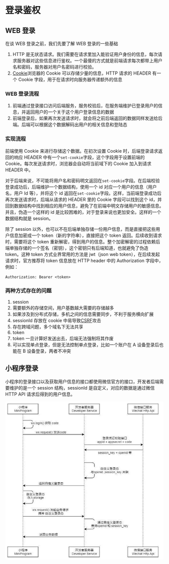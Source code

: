 # 登录鉴权

## WEB 登录

在谈 WEB 登录之前，我们先要了解 WEB 登录的一些基础

1. HTTP 是无状态请求。我们需要在请求里加入能验证用户身份的信息，每次请求服务器对这些信息进行鉴权。一个最傻的方式就是前端请求每次都带上用户名和密码，服务器对用户名密码进行校验。
2. [Cookie](https://segmentfault.com/a/1190000004556040)浏览器的 Cookie 可以存储少量的信息，HTTP 请求的 HEADER 有一个 Cookie 字段，用于在请求时向服务器传递额外的信息

### WEB 登录流程

1. 前端通过登录接口访问后端服务，服务校验后，在服务端维护已登录用户的信息，并返回用户的一个关于这个用户登录信息的数据
2. 前端登录后，如果再次发送请求时，就会将之前后端返回的数据同样发送给后端。后端可以根据这个数据解码出用户的相关信息和登陆态

### 实现流程

前端使用 Cookie 来进行存储这个数据。在初次设置 Cookie 时，后端登录请求返回的响应 HEADER 中有一个`set-cookie`字段，这个字段用于设置前端的 Cookie。每次发送请求时，浏览器会自动将当前域下的 Cookie 加入到请求 HEADER 中。

对于后端来说，不可能将用户名和密码明文返回在`set-cookie`字段。在后端校验登录成功后，后端维护一个数据结构，使用一个 id 对应一个用户的信息（用户名，用户 Id 等），并将这个 id 返回在`set-cookie`字段。这样，当前端登录成功后再次发送请求时，后端从请求的 HEADER 里的 Cookie 字段可以找到这个 id，并回到数据结构中找到相应的用户信息，避免了在前端中明文存储用户的敏感信息。并且，伪造一个这样的 id 是比较困难的，对于登录来说也更加安全。这样的一个数据结构就是 session。

除了 session 以外，也可以不在后端单独存储一份用户信息，而是直接把这些用户信息加密成一个 token（新的字符串），直接把这个 token 返回。后续收到请求时，需要将这个 token 重新解密，得到用户的信息。整个加密解密的过程依赖后端单独存储的一个签名（密钥），这个密钥只有后端知道，也就避免了伪造 token。这种 token 方式业界常用的方法是 jwt（json web token），在后续发起请求时，官方推荐将 token 信息放在 HTTP header 中的 Authorization 字段中，例如：

```text
Authorization: Bearer <token>
```

### 两种方式存在的问题

1. session
2. 需要额外的存储空间，用户基数越大需要的存储越多
3. 如果涉及到分布式存储，多机之间的信息需要同步，不利于服务横向扩展
4. sessionId 存放在 cookie 中易导致[CSRF](https://www.ibm.com/developerworks/cn/web/1102_niugang_csrf/index.html)攻击
5. 存在跨域问题，多个域名下无法共享
6. token
7. token 一旦计算好发送出去，后端无法强制将其作废
8. 可以实现单点登录，但是无法控制单点登录，比如一个账户在 A 设备登录后也能在 B 设备登录，两者不冲突

## 小程序登录

小程序的登录接口以及获取用户信息的接口都使用微信官方的接口，开发者后端需要维护的是一个 session 结构，sessionId 是自定义，对应的数据是通过微信 HTTP API 请求后得到的用户信息。

![wxlogin](../.gitbook/assets/wxmp_login.jpeg)

